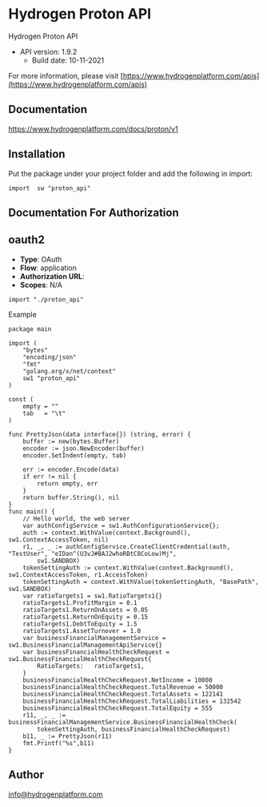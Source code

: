 # Hydrogen Proton API

Hydrogen Proton API
- API version: 1.9.2
  - Build date: 10-11-2021

For more information, please visit [https://www.hydrogenplatform.com/apis](https://www.hydrogenplatform.com/apis)


## Documentation

https://www.hydrogenplatform.com/docs/proton/v1
## Installation
Put the package under your project folder and add the following in import:
```golang
import 	sw "proton_api"
```

## Documentation For Authorization

## oauth2
- **Type**: OAuth
- **Flow**: application
- **Authorization URL**: 
- **Scopes**: N/A

```golang
import "./proton_api"
```

Example
```golang
package main

import (
	"bytes"
	"encoding/json"
	"fmt"
	"golang.org/x/net/context"
	sw1 "proton_api"
)

const (
	empty = ""
	tab   = "\t"
)

func PrettyJson(data interface{}) (string, error) {
	buffer := new(bytes.Buffer)
	encoder := json.NewEncoder(buffer)
	encoder.SetIndent(empty, tab)

	err := encoder.Encode(data)
	if err != nil {
		return empty, err
	}
	return buffer.String(), nil
}
func main() {
	// Hello world, the web server
	var authConfigService = sw1.AuthConfigurationService{};
	auth := context.WithValue(context.Background(), sw1.ContextAccessToken, nil)
	r1, _, _ := authConfigService.CreateClientCredential(auth, "TestUser", "eIDan^(U3vJ#BAJ2whoRBtC8CoLow)Mj",
		sw1.SANDBOX)
	tokenSettingAuth := context.WithValue(context.Background(), sw1.ContextAccessToken, r1.AccessToken)
	tokenSettingAuth = context.WithValue(tokenSettingAuth, "BasePath", sw1.SANDBOX)
	var ratioTargets1 = sw1.RatioTargets1{}
	ratioTargets1.ProfitMargin = 0.1
	ratioTargets1.ReturnOnAssets = 0.05
	ratioTargets1.ReturnOnEquity = 0.15
	ratioTargets1.DebtToEquity = 1.5
	ratioTargets1.AssetTurnover = 1.0
	var businessFinancialManagementService = sw1.BusinessFinancialManagementApiService{}
	var businessFinancialHealthCheckRequest = sw1.BusinessFinancialHealthCheckRequest{
		RatioTargets:	ratioTargets1,
	}
	businessFinancialHealthCheckRequest.NetIncome = 10000
	businessFinancialHealthCheckRequest.TotalRevenue = 50000
	businessFinancialHealthCheckRequest.TotalAssets = 122141
	businessFinancialHealthCheckRequest.TotalLiabilities = 132542
	businessFinancialHealthCheckRequest.TotalEquity = 555
	r11, _, _ := businessFinancialManagementService.BusinessFinancialHealthCheck(
		tokenSettingAuth, businessFinancialHealthCheckRequest)
	b11, _ := PrettyJson(r11)
	fmt.Printf("%s",b11)
}
```

## Author

info@hydrogenplatform.com

